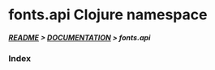 
# fonts.api Clojure namespace

##### [README](../../../README.md) > [DOCUMENTATION](../../COVER.md) > fonts.api

### Index